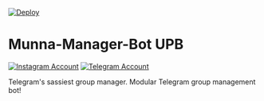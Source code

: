 [![Deploy](https://www.herokucdn.com/deploy/button.svg)](https://dashboard.heroku.com/new?template=https%3A%2F%2Fgithub.com%2Fluthfiupb5%2Fmanager-bot)

# Munna-Manager-Bot UPB

[![Instagram Account](https://img.shields.io/badge/Instagram-Account-30302f?style=flat&logo=Instagram)](https://www.instagram.com/_.____luthfi.__/) [![Telegram Account](https://img.shields.io/badge/Telegram-Account-30302f?style=flat&logo=Telegram)](https://t.me/LBassamBot) 

Telegram's sassiest group manager. Modular Telegram group management bot!
